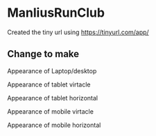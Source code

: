 # ManliusRunClub

Created the tiny url using https://tinyurl.com/app/

## Change to make

Appearance of Laptop/desktop

Appearance of tablet virtacle

Appearance of tablet horizontal

Appearance of mobile virtacle

Appearance of mobile horizontal